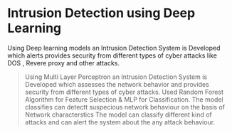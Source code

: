 # Intrusion Detection using Deep Learning
Using Deep learning models an Intrusion Detection System is Developed which alerts provides security from different types of cyber attacks like DOS , Revere proxy and other attacks.

>Using Multi Layer Perceptron an Intrusion Detection System is Developed which assesses the network behavior and  provides security from different types of cyber attacks.
>Used Random Forest Algorithm for Feature Selection & MLP for Classification.
>The model classifies can detectt suspecious network behaviour on the basis of Network characterstics 
>The model can classify different kind of attacks and can alert the system about the any attack behaviour.   
